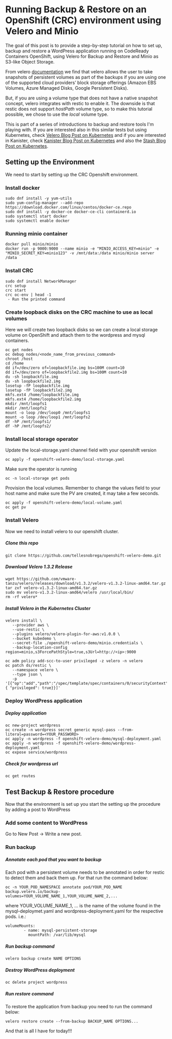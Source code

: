 # Running Backup & Restore on an OpenShift (CRC) environment using Velero and Minio

The goal of this post is to provide a step-by-step tutorial on how to set up, backup and restore a WordPress application
running on CodeReady Containers OpenShift, using Velero for Backup and Restore and Minio as S3-like Object Storage.

From velero [documentation](https://velero.io/docs/v1.0.0/restic/) we find that velero allows the user to take snapshots of persistent volumes as part of the backups if you are using one of the supported cloud providers’ block storage offerings (Amazon EBS Volumes, Azure Managed Disks, Google Persistent Disks).

But, if you are using a volume type that does not have a native snapshot concept, velero integrates with restic to enable it. The downside is that restic does not support *hostPath* volume type, so to make this tutorial possible, we chose to use the *local* volume type.

This is part of a series of introductions to backup and restore tools I'm playing with. If you are interested also in this similar tests but using Kubernetes, check [Velero Blog Post on Kubernetes](https://tellesnobrega.github.io/velero-demo/) and if you are interested in Kanister, check [Kanister Blog Post on Kubernetes](https://tellesnobrega.github.io/kanister-demo/) and also the [Stash Blog Post on Kubernetes](https://tellesnobrega.github.io/stash-demo/).

## Setting up the Environment

We need to start by setting up the CRC Openshift environment.

### Install docker
```
sudo dnf install -y yum-utils
sudo yum-config-manager --add-repo https://download.docker.com/linux/centos/docker-ce.repo
sudo dnf install -y docker-ce docker-ce-cli containerd.io
sudo systemctl start docker
sudo systemctl enable docker
```

### Running minio container
```
docker pull minio/minio
docker run -p 9000:9000 --name minio -e "MINIO_ACCESS_KEY=minio" -e "MINIO_SECRET_KEY=minio123" -v /mnt/data:/data minio/minio server /data
```

### Install CRC
```
sudo dnf install NetworkManager
crc setup
crc start
crc oc-env | head -1
 - Run the printed command
```

### Create loopback disks on the CRC machine to use as local volumes

Here we will create two loopback disks so we can create a local storage volume on OpenShift and attach them to the wordpress and mysql containers.
```
oc get nodes
oc debug nodes/<node_name_from_previous_command>
chroot /host
cd /home
dd if=/dev/zero of=loopbackfile.img bs=100M count=10
dd if=/dev/zero of=loopbackfile2.img bs=100M count=10
du -sh loopbackfile.img
du -sh loopbackfile2.img
losetup -fP loopbackfile.img
losetup -fP loopbackfile2.img
mkfs.ext4 /home/loopbackfile.img
mkfs.ext4 /home/loopbackfile2.img 
mkdir /mnt/loopfs1
mkdir /mnt/loopfs2
mount -o loop /dev/loop0 /mnt/loopfs1
mount -o loop /dev/loop1 /mnt/loopfs2
df -hP /mnt/loopfs1/
df -hP /mnt/loopfs2/

```
### Install local storage operator

Update the local-storage.yaml channel field with your openshift version

```
oc apply -f openshift-velero-demo/local-storage.yaml
```

Make sure the operator is running

```
oc -n local-storage get pods
```

Provision the local volumes. Remember to change the values field to your host name and make sure the PV are created, it may take a few seconds.

```
oc apply -f openshift-velero-demo/local-volume.yaml
oc get pv
```

### Install Velero

Now we need to install velero to our openshift cluster.


##### Clone this repo
```
git clone https://github.com/tellesnobrega/openshift-velero-demo.git
```

##### Download Velero 1.3.2 Release
```
wget https://github.com/vmware-tanzu/velero/releases/download/v1.3.2/velero-v1.3.2-linux-amd64.tar.gz
tar zxf velero-v1.3.2-linux-amd64.tar.gz
sudo mv velero-v1.3.2-linux-amd64/velero /usr/local/bin/
rm -rf velero*
```
##### Install Velero in the Kubernetes Cluster
```
velero install \
   --provider aws \
   --use-restic \
   --plugins velero/velero-plugin-for-aws:v1.0.0 \
   --bucket kubedemo \
   --secret-file ./openshift-velero-demo/minio.credentials \
   --backup-location-config region=minio,s3ForcePathStyle=true,s3Url=http://<ip>:9000
   
oc adm policy add-scc-to-user privileged -z velero -n velero
oc patch ds/restic \
   --namespace velero \
   --type json \
   -p '[{"op":"add","path":"/spec/template/spec/containers/0/securityContext","value": { "privileged": true}}]'
```


### Deploy WordPress application

##### Deploy application
```
oc new-project wordpress
oc create -n wordpress secret generic mysql-pass --from-literal=password=<YOUR_PASSWORD>
oc apply -n wordpress -f openshift-velero-demo/mysql-deployment.yaml
oc apply -n wordpress -f openshift-velero-demo/wordpress-deployment.yaml
oc expose service/wordpress
```
##### Check for wordpress url
```
oc get routes
```

## Test Backup & Restore procedure

Now that the environment is set up you start the setting up the procedure by adding a post to WordPress

### Add some content to WordPress

Go to New Post -> Write a new post.

### Run backup

##### Annotate each pod that you want to backup

Each pod with a persistent volume needs to be annotated in order for restic to detect them and back them up.
For that run the command below:

```
oc -n YOUR_POD_NAMESPACE annotate pod/YOUR_POD_NAME backup.velero.io/backup-volumes=YOUR_VOLUME_NAME_1,YOUR_VOLUME_NAME_2,...

```
where YOUR_VOLUME_NAME_1, ... is the name of the volume found in the mysql-deploymet.yaml and wordpress-deployment.yaml for the respective pods.
i.e.:
```
volumeMounts:
        - name: mysql-persistent-storage
          mountPath: /var/lib/mysql
```

##### Run backup command
```
velero backup create NAME OPTIONS
```

##### Destroy WordPress deployment
```
oc delete project wordpress
```

##### Run restore command

To restore the application from backup you need to run the command below:

```
velero restore create --from-backup BACKUP_NAME OPTIONS...
```

And that is all I have for today!!!
